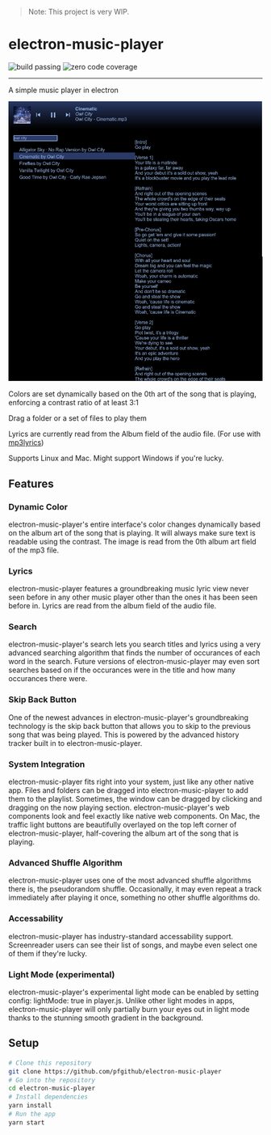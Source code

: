 > Note: This project is very WIP.

# electron-music-player

![build passing](https://img.shields.io/badge/build-passing-green.svg)
![zero code coverage](https://img.shields.io/badge/coverage-0%25-red.svg)

---

A simple music player in electron

![screenshot](.github/demo-2019-06-30_21-51.png)

Colors are set dynamically based on the 0th art of the song that is playing,
enforcing a contrast ratio of at least 3:1

Drag a folder or a set of files to play them

Lyrics are currently read from the Album field of the audio file. (For use with
[mp3lyrics](https://github.com/pfgithub/mp3lyrics))

Supports Linux and Mac. Might support Windows if you're lucky.

## Features

### Dynamic Color

electron-music-player's entire interface's color changes dynamically based on
the album art of the song that is playing. It will always make sure text is
readable using the contrast. The image is read from the 0th album art field of
the mp3 file.

### Lyrics

electron-music-player features a groundbreaking music lyric view never seen
before in any other music player other than the ones it has been seen before in.
Lyrics are read from the album field of the audio file.

### Search

electron-music-player's search lets you search titles and lyrics using a very
advanced searching algorithm that finds the number of occurances of each word in
the search. Future versions of electron-music-player may even sort searches
based on if the occurances were in the title and how many occurances there were.

### Skip Back Button

One of the newest advances in electron-music-player's groundbreaking technology
is the skip back button that allows you to skip to the previous song that was
being played. This is powered by the advanced history tracker built in to
electron-music-player.

### System Integration

electron-music-player fits right into your system, just like any other native
app. Files and folders can be dragged into electron-music-player to add them to
the playlist. Sometimes, the window can be dragged by clicking and dragging on
the now playing section. electron-music-player's web components look and feel
exactly like native web components. On Mac, the traffic light buttons are
beautifully overlayed on the top left corner of electron-music-player,
half-covering the album art of the song that is playing.

### Advanced Shuffle Algorithm

electron-music-player uses one of the most advanced shuffle algorithms there is,
the pseudorandom shuffle. Occasionally, it may even repeat a track immediately
after playing it once, something no other shuffle algorithms do.

### Accessability

electron-music-player has industry-standard accessability support. Screenreader
users can see their list of songs, and maybe even select one of them if they're
lucky.

### Light Mode (experimental)

electron-music-player's experimental light mode can be enabled by setting
config: lightMode: true in player.js. Unlike other light modes in apps,
electron-music-player will only partially burn your eyes out in light mode
thanks to the stunning smooth gradient in the background.

## Setup

```bash
# Clone this repository
git clone https://github.com/pfgithub/electron-music-player
# Go into the repository
cd electron-music-player
# Install dependencies
yarn install
# Run the app
yarn start
```
